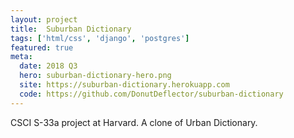```yaml
---
layout: project
title:  Suburban Dictionary
tags: ['html/css', 'django', 'postgres']
featured: true
meta:
  date: 2018 Q3
  hero: suburban-dictionary-hero.png
  site: https://suburban-dictionary.herokuapp.com
  code: https://github.com/DonutDeflector/suburban-dictionary
---
```


CSCI S-33a project at Harvard. A clone of Urban Dictionary.
